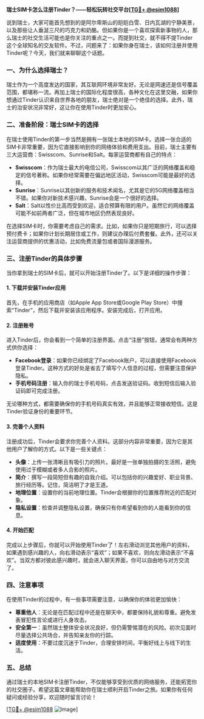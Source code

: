 **瑞士SIM卡怎么注册Tinder？——轻松玩转社交平台[[TG💪+ @esim1088](https://t.me/s/esim1088)]**

说到瑞士，大家可能首先想到的是阿尔卑斯山的皑皑白雪、日内瓦湖的宁静美景，以及那些让人垂涎三尺的巧克力和奶酪。但如果你是一个喜欢探索新事物的人，那么瑞士的社交生活可能也是你关注的重点之一。而提到社交，就不得不提Tinder这个全球知名的交友软件。不过，问题来了：如果你身在瑞士，该如何注册并使用Tinder呢？今天，我们就来聊聊这个话题。

### 一、为什么选择瑞士？

瑞士作为一个高度发达的国家，其互联网环境非常友好。无论是网速还是信号覆盖范围，都堪称一流。再加上瑞士的国际化程度很高，各种文化在这里交融，如果你想通过Tinder认识来自世界各地的朋友，瑞士绝对是一个绝佳的选择。此外，瑞士的治安状况非常好，这让你在使用Tinder时更加安心。

### 二、准备阶段：瑞士SIM卡的选择

在瑞士使用Tinder的第一步当然是拥有一张瑞士本地的SIM卡。选择一张合适的SIM卡非常重要，因为它直接影响到你的网络体验和费用支出。目前，瑞士主要有三大运营商：Swisscom、Sunrise和Salt。每家运营商都有自己的特点：

- **Swisscom**：作为瑞士最大的电信公司，Swisscom以其广泛的网络覆盖和稳定的信号著称。如果你经常需要在偏远地区活动，Swisscom可能是最好的选择。
- **Sunrise**：Sunrise以其创新的服务和技术闻名，尤其是它的5G网络覆盖相当不错。如果你对新技术感兴趣，Sunrise会是一个很好的选择。
- **Salt**：Salt以性价比高而受到欢迎，适合预算有限的用户。虽然它的网络覆盖可能不如前两者广泛，但在城市地区仍然表现良好。

在选择SIM卡时，你需要考虑自己的需求。比如，如果你只是短期旅行，可以选择预付费卡；如果你计划长期居住或工作，则建议办理后付费套餐。此外，还可以关注运营商提供的优惠活动，比如免费流量包或者国际漫游服务。

### 三、注册Tinder的具体步骤

当你拿到瑞士的SIM卡后，就可以开始注册Tinder了。以下是详细的操作步骤：

#### 1. 下载并安装Tinder应用

首先，在手机的应用商店（如Apple App Store或Google Play Store）中搜索“Tinder”，然后下载并安装该应用程序。安装完成后，打开应用。

#### 2. 注册账号

进入Tinder后，你会看到一个简单的注册界面。点击“注册”按钮，通常会有两种方式供你选择：

- **Facebook登录**：如果你已经绑定了Facebook账户，可以直接使用Facebook登录Tinder。这种方式的好处是省去了填写个人信息的过程，但需要注意保护隐私。
- **手机号码注册**：输入你的瑞士手机号码，点击发送验证码。收到短信后输入验证码即可完成注册。

无论哪种方式，都需要确保你的手机号码真实有效，并且能够正常接收短信。这是Tinder验证身份的重要环节。

#### 3. 完善个人资料

注册成功后，Tinder会要求你完善个人资料。这部分内容非常重要，因为它是其他用户了解你的方式。以下是一些关键点：

- **头像**：上传一张清晰且有吸引力的照片。最好是一张单独拍摄的生活照，避免使用过于模糊或者多人合影的照片。
- **简介**：撰写一段简短但有趣的自我介绍。可以包括你的兴趣爱好、职业背景、旅行经历等。记住，简洁明了才是王道。
- **地理位置**：设置你的当前地理位置。Tinder会根据你的位置推荐附近的匹配对象。
- **隐私设置**：检查并调整隐私设置，确保只有你希望看到你的人能看到你的信息。

#### 4. 开始匹配

完成以上步骤后，你就可以开始使用Tinder了！左右滑动浏览其他用户的资料，如果遇到感兴趣的人，向右滑动表示“喜欢”；如果不喜欢，则向左滑动表示“不喜欢”。当双方都对彼此感兴趣时，就会进入聊天界面，你可以自由地与对方交流了。

### 四、注意事项

在使用Tinder的过程中，有一些事项需要注意，以确保你的体验更加愉快：

- **尊重他人**：无论是在匹配过程中还是在聊天中，都要保持礼貌和尊重。避免发表冒犯性言论或进行人身攻击。
- **安全第一**：虽然瑞士整体安全状况良好，但仍需警惕潜在的风险。初次见面时尽量选择公共场合，并告知亲友你的行踪。
- **适度使用**：不要过度沉迷于Tinder，合理安排时间，平衡好线上与线下的生活。

### 五、总结

通过瑞士的本地SIM卡注册Tinder，不仅能够享受到优质的网络服务，还能拓宽你的社交圈子。希望这篇文章能帮助你在瑞士顺利开启Tinder之旅。如果你有任何疑问或经验分享，欢迎随时留言讨论！

[[TG💪+ @esim1088](https://t.me/s/esim1088) ![Image](https://i.postimg.cc/4NQfJmqS/Snipaste-2025-05-13-00-14-12.png)]